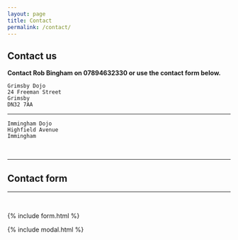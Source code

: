 ```yaml
---
layout: page
title: Contact
permalink: /contact/
---
```


## Contact us

**Contact Rob Bingham on 07894632330 or use the contact form below.**

```
Grimsby Dojo
24 Freeman Street
Grimsby
DN32 7AA
```

---

```
Immingham Dojo
Highfield Avenue
Immingham
```
<br />

---

## Contact form

---

<br />

{% include form.html %}

{% include modal.html %}
